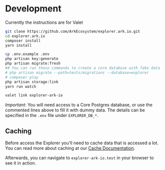 # Development

Currently the instructions are for Valet

```bash
git clone https://github.com/ArkEcosystem/explorer.ark.io.git
cd explorer.ark.io
composer install
yarn install

cp .env.example .env
php artisan key:generate
php artisan migrate:fresh
## You can run these commands to create a core database with fake data (change EXPLORER_DB_DATABASE to your actual database name))
# php artisan migrate --path=tests/migrations --database=explorer
# composer play
php artisan storage:link
yarn run watch

valet link explorer-ark-io
```

*Important:* You will need access to a Core Postgres database, or use the commented lines above to fill it with dummy data. The details can be specified in the `.env` file under `EXPLORER_DB_*`.

## Caching

Before access the Explorer you'll need to cache data that is accessed a lot. You can read more about caching at our [Cache Documentation](./docs/cache.md).

Afterwards, you can navigate to `explorer-ark-io.test` in your browser to see it in action.
